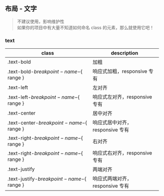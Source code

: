 ## 布局 - 文字
> 不建议使用，影响维护性 <br/>
> 如果你的项目中有大量不知道如何命名 class 的元素，那么就使用它吧！

### text

 class                                          | description
 ---------------------------------------------- | -------------------------------------------
 .text-bold                                     | 加粗
 .text-bold-${ breakpoint-name }-${ range }     | 响应式加粗，responsive 专有
 .text-left                                     | 左对齐
 .text-left-${ breakpoint-name }-${ range }     | 响应式左对齐，responsive 专有
 .text-center                                   | 居中对齐
 .text-center-${ breakpoint-name }-${ range }   | 响应式居中对齐，responsive 专有
 .text-right-${ breakpoint-name }-${ range }    | 右对齐
 .text-right-${ breakpoint-name }-${ range }    | 响应式右对齐，responsive 专有
 .text-justify                                  | 两端对齐
 .text-justify-${ breakpoint-name }-${ range }  | 响应式两端对齐，responsive 专有